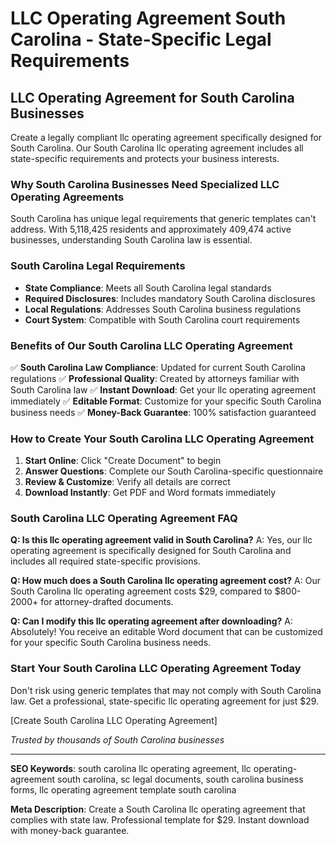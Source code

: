 # LLC Operating Agreement South Carolina - State-Specific Legal Requirements

## LLC Operating Agreement for South Carolina Businesses

Create a legally compliant llc operating agreement specifically designed for South Carolina. Our South Carolina llc operating agreement includes all state-specific requirements and protects your business interests.

### Why South Carolina Businesses Need Specialized LLC Operating Agreements

South Carolina has unique legal requirements that generic templates can't address. With 5,118,425 residents and approximately 409,474 active businesses, understanding South Carolina law is essential.

### South Carolina Legal Requirements

- **State Compliance**: Meets all South Carolina legal standards
- **Required Disclosures**: Includes mandatory South Carolina disclosures
- **Local Regulations**: Addresses South Carolina business regulations
- **Court System**: Compatible with South Carolina court requirements

### Benefits of Our South Carolina LLC Operating Agreement

✅ **South Carolina Law Compliance**: Updated for current South Carolina regulations
✅ **Professional Quality**: Created by attorneys familiar with South Carolina law
✅ **Instant Download**: Get your llc operating agreement immediately
✅ **Editable Format**: Customize for your specific South Carolina business needs
✅ **Money-Back Guarantee**: 100% satisfaction guaranteed

### How to Create Your South Carolina LLC Operating Agreement

1. **Start Online**: Click "Create Document" to begin
2. **Answer Questions**: Complete our South Carolina-specific questionnaire
3. **Review & Customize**: Verify all details are correct
4. **Download Instantly**: Get PDF and Word formats immediately

### South Carolina LLC Operating Agreement FAQ

**Q: Is this llc operating agreement valid in South Carolina?**
A: Yes, our llc operating agreement is specifically designed for South Carolina and includes all required state-specific provisions.

**Q: How much does a South Carolina llc operating agreement cost?**
A: Our South Carolina llc operating agreement costs $29, compared to $800-2000+ for attorney-drafted documents.

**Q: Can I modify this llc operating agreement after downloading?**
A: Absolutely! You receive an editable Word document that can be customized for your specific South Carolina business needs.

### Start Your South Carolina LLC Operating Agreement Today

Don't risk using generic templates that may not comply with South Carolina law. Get a professional, state-specific llc operating agreement for just $29.

[Create South Carolina LLC Operating Agreement]

*Trusted by thousands of South Carolina businesses*

---

**SEO Keywords**: south carolina llc operating agreement, llc operating-agreement south carolina, sc legal documents, south carolina business forms, llc operating agreement template south carolina

**Meta Description**: Create a South Carolina llc operating agreement that complies with state law. Professional template for $29. Instant download with money-back guarantee.
